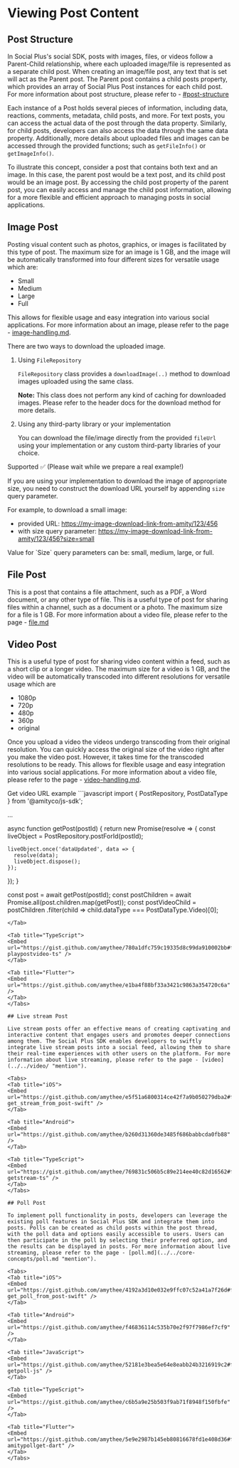 # Viewing Post Content

## Post Structure

In Social Plus's social SDK, posts with images, files, or videos follow a Parent-Child relationship, where each uploaded image/file is represented as a separate child post. When creating an image/file post, any text that is set will act as the Parent post. The Parent post contains a child posts property, which provides an array of Social Plus Post instances for each child post. For more information about post structure, please refer to - [#post-structure](./#post-structure "mention")

Each instance of a Post holds several pieces of information, including data, reactions, comments, metadata, child posts, and more. For text posts, you can access the actual data of the post through the data property. Similarly, for child posts, developers can also access the data through the same data property. Additionally, more details about uploaded files and images can be accessed through the provided functions; such as `getFileInfo()` or `getImageInfo()`.

To illustrate this concept, consider a post that contains both text and an image. In this case, the parent post would be a text post, and its child post would be an image post. By accessing the child post property of the parent post, you can easily access and manage the child post information, allowing for a more flexible and efficient approach to managing posts in social applications.

<Tabs>
<Tab title="iOS">
<Embed url="https://gist.github.com/amythee/4f4b50ef69421a85e2ffccaf9d145f37#file-access_post_and_its_children-swift" />
</Tab>

<Tab title="Android">
<Embed url="https://gist.github.com/amythee/c161b5f7b1683a725d50fff536896138#file-amitypostgetchildren-kt" />
</Tab>

<Tab title="JavaScript">
<Embed url="https://gist.github.com/amythee/1d57bf731ff42ec8b83b4c6a9a240c1c#file-getpostimageinformation-ts" />
</Tab>

<Tab title="TypeScript">
<Embed url="https://gist.github.com/37d71bd90adb0021882cbbcb9760964d" />
</Tab>

<Tab title="Flutter">
<Embed url="https://gist.github.com/amythee/1e2cf97b44d5b9b66b5b8f9c2914da56#file-amitypostchildrenget-dart" />
</Tab>
</Tabs>

## Image Post

Posting visual content such as photos, graphics, or images is facilitated by this type of post. The maximum size for an image is 1 GB, and the image will be automatically transformed into four different sizes for versatile usage which are:

* Small
* Medium
* Large 
* Full

This allows for flexible usage and easy integration into various social applications. For more information about an image, please refer to the page - [image-handling.md](../../core-concepts/files-images-and-videos/image-handling.md "mention").

<Tabs>
<Tab title="iOS">
There are two ways to download the uploaded image.

1. Using `FileRepository`

    `FileRepository` class provides a `downloadImage(..)` method to download images uploaded using the same class.

    **Note:** This class does not perform any kind of caching for downloaded images. Please refer to the header docs for the download method for more details.

2. Using any third-party library or your implementation

    You can download the file/image directly from the provided `fileUrl` using your implementation or any custom third-party libraries of your choice.

<Embed url="https://gist.github.com/amythee/4ec31f260ef121cf2ceed18caa03b13e" />
</Tab>

<Tab title="Android">
<Embed url="https://gist.github.com/amythee/3accc334b7949786ad142fa663826cdf" />
</Tab>

<Tab title="JavaScript">
Supported ✅ (Please wait while we prepare a real example!)
</Tab>

<Tab title="TypeScript">
<Embed url="https://gist.github.com/amythee/1d57bf731ff42ec8b83b4c6a9a240c1c#file-getpostimageinformation-ts" />
</Tab>

<Tab title="Flutter">
<Embed url="https://gist.github.com/amythee/7c3d2970b1767a66f623cfc129046f2f#file-amitypostimageget-dart" />
</Tab>
</Tabs>

If you are using your implementation to download the image of appropriate size, you need to construct the download URL yourself by appending `size` query parameter.

For example, to download a small image:

* provided URL: [https://my-image-download-link-from-amity/123/456](https://my-image-download-link-from-amity/123/456)
* with size query parameter: [https://my-image-download-link-from-amity/123/456?size=small](https://my-image-download-link-from-amity/123/456?size=small)

<Note>
Value for `Size` query parameters can be: small, medium, large, or full.
</Note>

## File Post

This is a post that contains a file attachment, such as a PDF, a Word document, or any other type of file. This is a useful type of post for sharing files within a channel, such as a document or a photo. The maximum size for a file is 1 GB. For more information about a video file, please refer to the page - [file.md](../../core-concepts/files-images-and-videos/file.md "mention")

<Tabs>
<Tab title="iOS">
<Embed url="https://gist.github.com/amythee/e8c0b662aad18f413c73647fb740ddea" />
</Tab>

<Tab title="Android">
<Embed url="https://gist.github.com/amythee/ec7206fe5753c8b2f042d2a40f8102e9" />
</Tab>

<Tab title="JavaScript">
<Embed url="https://gist.github.com/amythee/c1b1f345e7909aaf4ace7893b05b0922#file-getfile-js" />
</Tab>

<Tab title="TypeScript">
<Embed url="https://gist.github.com/2cc90ce550d6d647b7333389635de266" />
</Tab>

<Tab title="Flutter">
<Embed url="https://gist.github.com/amythee/bdf7f3acd70eaba01582b0a832c6db80#file-amitypostfileget-dart" />
</Tab>
</Tabs>

## Video Post

This is a useful type of post for sharing video content within a feed, such as a short clip or a longer video. The maximum size for a video is 1 GB, and the video will be automatically transcoded into different resolutions for versatile usage which are

* 1080p
* 720p
* 480p
* 360p
* original

Once you upload a video the videos undergo transcoding from their original resolution. You can quickly access the original size of the video right after you make the video post. However, it takes time for the transcoded resolutions to be ready. This allows for flexible usage and easy integration into various social applications. For more information about a video file, please refer to the page - [video-handling.md](../../core-concepts/files-images-and-videos/video-handling.md "mention").

<Tabs>
<Tab title="iOS">
<Embed url="https://gist.github.com/fa1923e6b09d50796ae7adf212580ca2" />
Get video URL example
</Tab>

<Tab title="Android">
<Embed url="https://gist.github.com/amythee/4239ee459ebb8399b94b74f76a3ad79d" />
</Tab>

<Tab title="JavaScript">
```javascript
import { PostRepository, PostDataType } from '@amityco/js-sdk';

...

async function getPost(postId) {
  return new Promise(resolve => {
    const liveObject = PostRepository.postForId(postId);
  
    liveObject.once('dataUpdated', data => {
      resolve(data);
      liveObject.dispose();
    });
  });
}

const post = await getPost(postId);
const postChildren = await Promise.all(post.children.map(getPost));
const postVideoChild = postChildren
  .filter(child => child.dataType === PostDataType.Video)[0];
```
</Tab>

<Tab title="TypeScript">
<Embed url="https://gist.github.com/amythee/780a1dfc759c19335d8c99da910002bb#file-playpostvideo-ts" />
</Tab>

<Tab title="Flutter">
<Embed url="https://gist.github.com/amythee/e1ba4f88bf33a3421c9863a354720c6a" />
</Tab>
</Tabs>

## Live stream Post

Live stream posts offer an effective means of creating captivating and interactive content that engages users and promotes deeper connections among them. The Social Plus SDK enables developers to swiftly integrate live stream posts into a social feed, allowing them to share their real-time experiences with other users on the platform. For more information about live streaming, please refer to the page - [video](../../video/ "mention").

<Tabs>
<Tab title="iOS">
<Embed url="https://gist.github.com/amythee/e5f51a6800314ce42f7a9b050279dba2#file-get_stream_from_post-swift" />
</Tab>

<Tab title="Android">
<Embed url="https://gist.github.com/amythee/b260d31360de3485f686babbcda0fb88" />
</Tab>

<Tab title="TypeScript">
<Embed url="https://gist.github.com/amythee/769831c506b5c89e214ee40c82d16562#file-getstream-ts" />
</Tab>
</Tabs>

## Poll Post

To implement poll functionality in posts, developers can leverage the existing poll features in Social Plus SDK and integrate them into posts. Polls can be created as child posts within the post thread, with the poll data and options easily accessible to users. Users can then participate in the poll by selecting their preferred option, and the results can be displayed in posts. For more information about live streaming, please refer to the page - [poll.md](../../core-concepts/poll.md "mention").

<Tabs>
<Tab title="iOS">
<Embed url="https://gist.github.com/amythee/4192a3d10e032e9ffc07c52a41a7f26d#file-get_poll_from_post-swift" />
</Tab>

<Tab title="Android">
<Embed url="https://gist.github.com/amythee/f46836114c535b70e2f97f7986ef7cf9" />
</Tab>

<Tab title="JavaScript">
<Embed url="https://gist.github.com/amythee/52181e3bea5e64e8eabb24b3216919c2#file-getpoll-js" />
</Tab>

<Tab title="TypeScript">
<Embed url="https://gist.github.com/amythee/c6b5a9e25b503f9ab71f8948f150fbfe" />
</Tab>

<Tab title="Flutter">
<Embed url="https://gist.github.com/amythee/5e9e2987b145eb80816678fd1e408d36#file-amitypollget-dart" />
</Tab>
</Tabs>